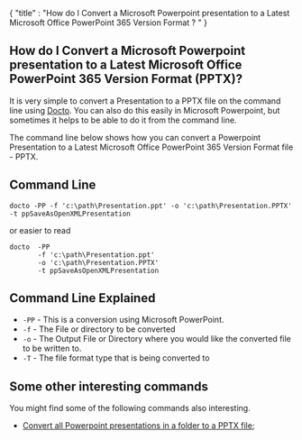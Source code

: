 {
    "title" : "How do I Convert a Microsoft Powerpoint presentation to a Latest Microsoft Office PowerPoint 365 Version Format ? " 
}

How do I Convert a Microsoft Powerpoint presentation to a Latest Microsoft Office PowerPoint 365 Version Format  (PPTX)?         
-

It is very simple to convert a Presentation to a PPTX file  on the command line using [Docto](https://github.com/tobya/docto). You can also do this easily in Microsoft Powerpoint, but sometimes it helps to be able to do it from the command line.  

The command line below shows how you can convert a Powerpoint Presentation to a Latest Microsoft Office PowerPoint 365 Version Format  file - PPTX.

Command Line 
-

 ````
 docto -PP -f 'c:\path\Presentation.ppt' -o 'c:\path\Presentation.PPTX' -t ppSaveAsOpenXMLPresentation
 ````
 or easier to read
 ````
 docto  -PP  
        -f 'c:\path\Presentation.ppt' 
        -o 'c:\path\Presentation.PPTX' 
        -t ppSaveAsOpenXMLPresentation
 ````

Command Line Explained 
-

 - `-PP` -  This is a conversion using Microsoft PowerPoint.  
 - `-f` -  The File or directory to be converted 
 - `-o` -  The Output File or Directory where you would like the converted file to be written to.
 - `-T` -  The file format type that is being converted to




Some other interesting commands
-

You might find some of the following commands also interesting.

- [Convert all Powerpoint presentations in a folder to a PPTX file](ConvertDirPPTToFilePPTX.md);
    

